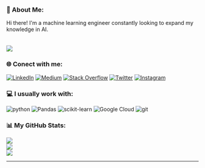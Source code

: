 ### 💫 About Me:
Hi there! I'm a machine learning engineer constantly looking to expand my knowledge in AI.<br><br><br>
[![](https://visitcount.itsvg.in/api?id=tamiriscrepalde&icon=7&color=4)](https://visitcount.itsvg.in)



### 🌐 Conect with me:
[![LinkedIn](https://img.shields.io/badge/LinkedIn-%230077B5.svg?logo=linkedin&logoColor=white)](https://linkedin.com/in/tamiriscrepalde)
[![Medium](https://img.shields.io/badge/Medium-12100E?logo=medium&logoColor=white)](https://medium.com/@tamiriscrepalde)
[![Stack Overflow](https://img.shields.io/badge/-Stackoverflow-FE7A16?logo=stack-overflow&logoColor=white)](https://stackoverflow.com/users/tcrepalde)
[![Twitter](https://img.shields.io/badge/Twitter-%231DA1F2.svg?logo=Twitter&logoColor=white)](https://twitter.com/TCrepalde) 
[![Instagram](https://img.shields.io/badge/Instagram-%23E4405F.svg?logo=Instagram&logoColor=white)](https://instagram.com/tcrepalde)



### 💻 I usually work with:
![python](https://img.shields.io/badge/Python-3776AB?style=for-the-badge&logo=python&style=flat&logoColor=white) 
![Pandas](https://img.shields.io/badge/pandas-%23150458.svg?style=flat&logo=pandas&logoColor=white) 
![scikit-learn](https://img.shields.io/badge/scikit--learn-%23F7931E.svg?style=flat&logo=scikit-learn&logoColor=white) 
![Google Cloud](https://img.shields.io/badge/Google%20Cloud-%234285F4.svg?style=flat&logo=google-cloud&logoColor=white) 
![git](https://img.shields.io/badge/Git-E34F26?style=for-the-badge&logo=git&style=flat&logoColor=white)



### 📊 My GitHub Stats:
![](https://github-readme-stats.vercel.app/api?username=tamiriscrepalde&theme=dark&hide_border=true&include_all_commits=false&count_private=true)<br/>
![](https://github-readme-streak-stats.herokuapp.com/?user=tamiriscrepalde&theme=dark&hide_border=true)<br/>
![](https://github-readme-stats.vercel.app/api/top-langs/?username=tamiriscrepalde&theme=dark&hide_border=true&include_all_commits=false&count_private=true&layout=compact)


---


<!-- Proudly created with GPRM ( https://gprm.itsvg.in ) -->

